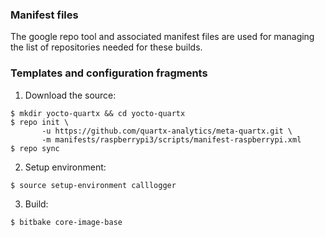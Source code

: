 ### Manifest files

The google repo tool and associated manifest files are used for managing the
list of repositories needed for these builds.


### Templates and configuration fragments
1. Download the source:
```shell
$ mkdir yocto-quartx && cd yocto-quartx
$ repo init \
       -u https://github.com/quartx-analytics/meta-quartx.git \
       -m manifests/raspberrypi3/scripts/manifest-raspberrypi.xml
$ repo sync
```

2. Setup environment:
```shell
$ source setup-environment calllogger
```

3. Build:
```shell
$ bitbake core-image-base
```
